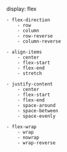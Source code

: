 display: flex   

    - flex-direction 
        - row
        - column
        - row-reverse
        - column-reverse

    - align-items 
        - center
        - flex-start
        - flex-end
        - stretch

    - justify-content 
        - center 
        - flex-start
        - flex-end
        - space-around
        - space-between
        - space-evenly

    - flex-wrap
        - wrap
        - nowrap
        - wrap-reverse